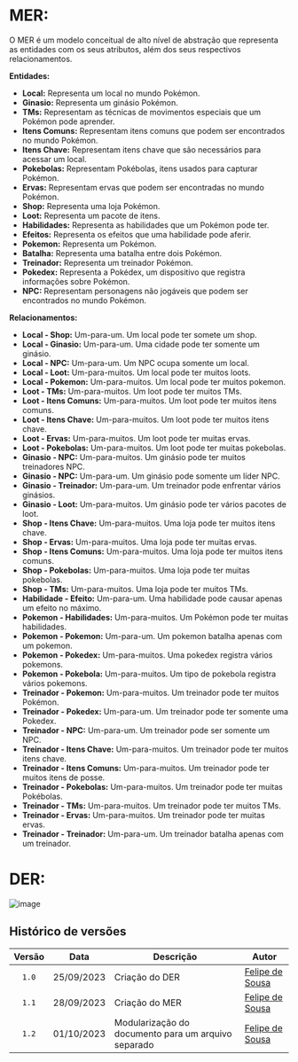 # MER:
O MER é um modelo conceitual de alto nível de abstração que representa as entidades com os seus atributos, além dos seus respectivos relacionamentos.


**Entidades:**

- **Local:** Representa um local no mundo Pokémon.
- **Ginasio:** Representa um ginásio Pokémon.
- **TMs:** Representam as técnicas de movimentos especiais que um Pokémon pode aprender.
- **Itens Comuns:** Representam itens comuns que podem ser encontrados no mundo Pokémon.
- **Itens Chave:** Representam itens chave que são necessários para acessar um local.
- **Pokebolas:** Representam Pokébolas, itens usados para capturar Pokémon.
- **Ervas:** Representam ervas que podem ser encontradas no mundo Pokémon.
- **Shop:** Representa uma loja Pokémon.
- **Loot:** Representa um pacote de itens.
- **Habilidades:** Representa as habilidades que um Pokémon pode ter.
- **Efeitos:** Representa os efeitos que uma habilidade pode aferir.
- **Pokemon:** Representa um Pokémon.
- **Batalha:** Representa uma batalha entre dois Pokémon.
- **Treinador:** Representa um treinador Pokémon.
- **Pokedex:** Representa a Pokédex, um dispositivo que registra informações sobre Pokémon.
- **NPC:** Representam personagens não jogáveis que podem ser encontrados no mundo Pokémon.

**Relacionamentos:**

- **Local - Shop:** Um-para-um. Um local pode ter somete um shop.
- **Local - Ginasio:** Um-para-um. Uma cidade pode ter somente um ginásio.
- **Local - NPC:** Um-para-um. Um NPC ocupa somente um local.
- **Local - Loot:** Um-para-muitos. Um local pode ter muitos loots.
- **Local - Pokemon:** Um-para-muitos. Um local pode ter muitos pokemon.
- **Loot - TMs:** Um-para-muitos. Um loot pode ter muitos TMs.
- **Loot - Itens Comuns:** Um-para-muitos. Um loot pode ter muitos itens comuns.
- **Loot - Itens Chave:** Um-para-muitos. Um loot pode ter muitos itens chave.
- **Loot - Ervas:** Um-para-muitos. Um loot pode ter muitas ervas.
- **Loot - Pokebolas:** Um-para-muitos. Um loot pode ter muitas pokebolas.
- **Ginasio - NPC:** Um-para-muitos. Um ginásio pode ter muitos treinadores NPC.
- **Ginasio - NPC:** Um-para-um. Um ginásio pode somente um líder NPC.
- **Ginasio - Treinador:** Um-para-um. Um treinador pode enfrentar vários ginásios.
- **Ginasio - Loot:** Um-para-muitos. Um ginásio pode ter vários pacotes de loot.
- **Shop - Itens Chave:** Um-para-muitos. Uma loja pode ter muitos itens chave.
- **Shop - Ervas:** Um-para-muitos. Uma loja pode ter muitas ervas.
- **Shop - Itens Comuns:** Um-para-muitos. Uma loja pode ter muitos itens comuns.
- **Shop - Pokebolas:** Um-para-muitos. Uma loja pode ter muitas pokebolas.
- **Shop - TMs:** Um-para-muitos. Uma loja pode ter muitos TMs.
- **Habilidade - Efeito:** Um-para-um. Uma habilidade pode causar apenas um efeito no máximo.
- **Pokemon - Habilidades:** Um-para-muitos. Um Pokémon pode ter muitas habilidades.
- **Pokemon - Pokemon:** Um-para-um. Um pokemon batalha apenas com um pokemon.
- **Pokemon - Pokedex:** Um-para-muitos. Uma pokedex registra vários pokemons.
- **Pokemon - Pokebola:** Um-para-muitos. Um tipo de pokebola registra vários pokemons.
- **Treinador - Pokemon:** Um-para-muitos. Um treinador pode ter muitos Pokémon.
- **Treinador - Pokedex:** Um-para-um. Um treinador pode ter somente uma Pokedex.
- **Treinador - NPC:** Um-para-um. Um treinador pode ser somente um NPC.
- **Treinador - Itens Chave:** Um-para-muitos. Um treinador pode ter muitos itens chave.
- **Treinador - Itens Comuns:** Um-para-muitos. Um treinador pode ter muitos itens de posse.
- **Treinador - Pokebolas:** Um-para-muitos. Um treinador pode ter muitas Pokébolas.
- **Treinador - TMs:** Um-para-muitos. Um treinador pode ter muitos TMs.
- **Treinador - Ervas:** Um-para-muitos. Um treinador pode ter muitas ervas.
- **Treinador - Treinador:** Um-para-um. Um treinador batalha apenas com um treinador.

# DER:

![image](https://github.com/SBD1/2023.2-Pokemon/assets/95441810/e27ed44b-c0cf-43a0-8206-ea4bf873614c)


## Histórico de versões

| Versão |    Data    | Descrição                                           | Autor                                          |
| :----: | :--------: | --------------------------                          | ---------------------------------------------- |
| `1.0`  | 25/09/2023 | Criação do DER                                      | [Felipe de Sousa](https://github.com/fsousac)  |
| `1.1`  | 28/09/2023 | Criação do MER                                      | [Felipe de Sousa](https://github.com/fsousac)  |
| `1.2`  | 01/10/2023 | Modularização do documento para um arquivo separado | [Felipe de Sousa](https://github.com/fsousac)  |